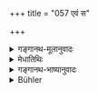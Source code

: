 +++
title = "057 एवं स"

+++

<details><summary>गङ्गानथ-मूलानुवादः</summary>

Thus by waking and sleeping, the Imperishable One incessantly brings to like and destroys all this that is moveable and immoveable.—(57)
</details>

<details><summary>मेधातिथिः</summary>

उपसंहारः पूर्वोक्तस्य । आत्मसंबन्धिभ्यां **जाग्रत्स्वप्नाभ्यां चराचरं** स्थावरं जंगमं जीवयति मारयति च जगत् । **अव्ययो** ऽविनाशी ॥ १.५७ ॥
</details>

<details><summary>गङ्गानथ-भाष्यानुवादः</summary>

This verse recapitulates what has been said before.

By means of his own ‘*waking and sleeping*,’ he produces and destroys the world consisting of *moveable and immoveable* beings, *i.e*., vegetables and animals. ‘*Imperishable*’—Indestructible.—(57).
</details>

<details><summary>Bühler</summary>

057	Thus he, the imperishable one, by (alternately) waking and slumbering, incessantly revivifies and destroys this whole movable and immovable (creation).
</details>

